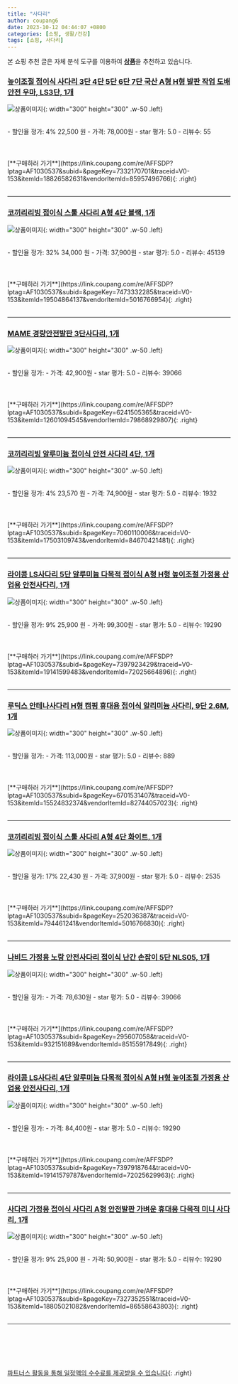 ```yaml
---
title: "사다리"
author: coupang6
date: 2023-10-12 04:44:07 +0800
categories: [쇼핑, 생활/건강]
tags: [쇼핑, 사다리]
---
```


본 쇼핑 추천 글은 자체 분석 도구를 이용하여 [**상품**](https://link.coupang.com/a/bao1ui)을 추천하고 있습니다.

### [높이조절 접이식 사다리 3단 4단 5단 6단 7단 국산 A형 H형 발판 작업 도배 안전 우마, LS3단, 1개](https://link.coupang.com/re/AFFSDP?lptag=AF1030537&subid=&pageKey=7332170701&traceid=V0-153&itemId=18826582631&vendorItemId=85957496766)

![상품이미지](https://thumbnail10.coupangcdn.com/thumbnails/remote/230x230ex/image/vendor_inventory/33e8/70c0f9985a9d7ab1b836dfd9a78a9f485c4f46e23054713f751fdf438cb8.png){: width="300" height="300" .w-50 .left}


<br>
- 할인율 정가: 4%  22,500   원
- 가격: 78,000원
- star 평가: 5.0
- 리뷰수: 55
<br>
<br>
<br>
<br>
[**구매하러 가기**](https://link.coupang.com/re/AFFSDP?lptag=AF1030537&subid=&pageKey=7332170701&traceid=V0-153&itemId=18826582631&vendorItemId=85957496766){: .right}
<br>
<br>

---

### [코끼리리빙 접이식 스툴 사다리 A형 4단 블랙, 1개](https://link.coupang.com/re/AFFSDP?lptag=AF1030537&subid=&pageKey=7473332285&traceid=V0-153&itemId=19504864137&vendorItemId=5016766954)

![상품이미지](https://thumbnail7.coupangcdn.com/thumbnails/remote/230x230ex/image/retail/images/1733082425775609-98ad150a-ed0d-45d2-b012-5fdb95a33f52.jpg){: width="300" height="300" .w-50 .left}


<br>
- 할인율 정가: 32%  34,000   원
- 가격: 37,900원
- star 평가: 5.0
- 리뷰수: 45139
<br>
<br>
<br>
<br>
[**구매하러 가기**](https://link.coupang.com/re/AFFSDP?lptag=AF1030537&subid=&pageKey=7473332285&traceid=V0-153&itemId=19504864137&vendorItemId=5016766954){: .right}
<br>
<br>

---

### [MAME 경량안전발판 3단사다리, 1개](https://link.coupang.com/re/AFFSDP?lptag=AF1030537&subid=&pageKey=6241505365&traceid=V0-153&itemId=12601094545&vendorItemId=79868929807)

![상품이미지](https://thumbnail6.coupangcdn.com/thumbnails/remote/230x230ex/image/vendor_inventory/12d6/6b8f1bb431e9611cf558b590621925606d0fa4c6e6663e777492b4de660e.jpg){: width="300" height="300" .w-50 .left}


<br>
- 할인율 정가: 
- 가격: 42,900원
- star 평가: 5.0
- 리뷰수: 39066
<br>
<br>
<br>
<br>
[**구매하러 가기**](https://link.coupang.com/re/AFFSDP?lptag=AF1030537&subid=&pageKey=6241505365&traceid=V0-153&itemId=12601094545&vendorItemId=79868929807){: .right}
<br>
<br>

---

### [코끼리리빙 알루미늄 접이식 안전 사다리 4단, 1개](https://link.coupang.com/re/AFFSDP?lptag=AF1030537&subid=&pageKey=7060110006&traceid=V0-153&itemId=17503109743&vendorItemId=84670421481)

![상품이미지](https://thumbnail8.coupangcdn.com/thumbnails/remote/230x230ex/image/retail/images/2023/01/12/10/6/7524a2cc-44c9-43bb-9cfe-0101f49a545c.jpg){: width="300" height="300" .w-50 .left}


<br>
- 할인율 정가: 4%  23,570   원
- 가격: 74,900원
- star 평가: 5.0
- 리뷰수: 1932
<br>
<br>
<br>
<br>
[**구매하러 가기**](https://link.coupang.com/re/AFFSDP?lptag=AF1030537&subid=&pageKey=7060110006&traceid=V0-153&itemId=17503109743&vendorItemId=84670421481){: .right}
<br>
<br>

---

### [라이콤 LS사다리 5단 알루미늄 다목적 접이식 A형 H형 높이조절 가정용 산업용 안전사다리, 1개](https://link.coupang.com/re/AFFSDP?lptag=AF1030537&subid=&pageKey=7397923429&traceid=V0-153&itemId=19141599483&vendorItemId=72025664896)

![상품이미지](https://thumbnail10.coupangcdn.com/thumbnails/remote/230x230ex/image/vendor_inventory/272a/a0732860096c9c07645d5bb0e036da61420ae98e15d214492903f30c965b.jpg){: width="300" height="300" .w-50 .left}


<br>
- 할인율 정가: 9%  25,900   원
- 가격: 99,300원
- star 평가: 5.0
- 리뷰수: 19290
<br>
<br>
<br>
<br>
[**구매하러 가기**](https://link.coupang.com/re/AFFSDP?lptag=AF1030537&subid=&pageKey=7397923429&traceid=V0-153&itemId=19141599483&vendorItemId=72025664896){: .right}
<br>
<br>

---

### [루딕스 안테나사다리 H형 캠핑 휴대용 접이식 알리미늄 사다리, 9단 2.6M, 1개](https://link.coupang.com/re/AFFSDP?lptag=AF1030537&subid=&pageKey=6701531407&traceid=V0-153&itemId=15524832374&vendorItemId=82744057023)

![상품이미지](https://thumbnail7.coupangcdn.com/thumbnails/remote/230x230ex/image/vendor_inventory/aa62/1a9bc289df78ebe4b273b8f5588a3389d722d7d9508b53d78ad447eba456.jpg){: width="300" height="300" .w-50 .left}


<br>
- 할인율 정가: 
- 가격: 113,000원
- star 평가: 5.0
- 리뷰수: 889
<br>
<br>
<br>
<br>
[**구매하러 가기**](https://link.coupang.com/re/AFFSDP?lptag=AF1030537&subid=&pageKey=6701531407&traceid=V0-153&itemId=15524832374&vendorItemId=82744057023){: .right}
<br>
<br>

---

### [코끼리리빙 접이식 스툴 사다리 A형 4단 화이트, 1개](https://link.coupang.com/re/AFFSDP?lptag=AF1030537&subid=&pageKey=252036387&traceid=V0-153&itemId=794461241&vendorItemId=5016766830)

![상품이미지](https://thumbnail10.coupangcdn.com/thumbnails/remote/230x230ex/image/retail/images/1733082628197180-eaeaa5b3-254e-4ff8-bded-1e16f0dba9b2.jpg){: width="300" height="300" .w-50 .left}


<br>
- 할인율 정가: 17%  22,430   원
- 가격: 37,900원
- star 평가: 5.0
- 리뷰수: 2535
<br>
<br>
<br>
<br>
[**구매하러 가기**](https://link.coupang.com/re/AFFSDP?lptag=AF1030537&subid=&pageKey=252036387&traceid=V0-153&itemId=794461241&vendorItemId=5016766830){: .right}
<br>
<br>

---

### [나비드 가정용 노랑 안전사다리 접이식 난간 손잡이 5단 NLS05, 1개](https://link.coupang.com/re/AFFSDP?lptag=AF1030537&subid=&pageKey=295607058&traceid=V0-153&itemId=932151689&vendorItemId=85155917849)

![상품이미지](https://thumbnail8.coupangcdn.com/thumbnails/remote/230x230ex/image/vendor_inventory/b88b/565e8cc249a365a2e0ff88b1bc9561a2d4b82636b2ecab800697bcda66a8.jpg){: width="300" height="300" .w-50 .left}


<br>
- 할인율 정가: 
- 가격: 78,630원
- star 평가: 5.0
- 리뷰수: 39066
<br>
<br>
<br>
<br>
[**구매하러 가기**](https://link.coupang.com/re/AFFSDP?lptag=AF1030537&subid=&pageKey=295607058&traceid=V0-153&itemId=932151689&vendorItemId=85155917849){: .right}
<br>
<br>

---

### [라이콤 LS사다리 4단 알루미늄 다목적 접이식 A형 H형 높이조절 가정용 산업용 안전사다리, 1개](https://link.coupang.com/re/AFFSDP?lptag=AF1030537&subid=&pageKey=7397918764&traceid=V0-153&itemId=19141579787&vendorItemId=72025629963)

![상품이미지](https://thumbnail7.coupangcdn.com/thumbnails/remote/230x230ex/image/vendor_inventory/3f04/d69bb084a1c46e54f556ab1818764acf6179578a71d2b90ba0ad16026c8c.jpg){: width="300" height="300" .w-50 .left}


<br>
- 할인율 정가: 
- 가격: 84,400원
- star 평가: 5.0
- 리뷰수: 19290
<br>
<br>
<br>
<br>
[**구매하러 가기**](https://link.coupang.com/re/AFFSDP?lptag=AF1030537&subid=&pageKey=7397918764&traceid=V0-153&itemId=19141579787&vendorItemId=72025629963){: .right}
<br>
<br>

---

### [사다리 가정용 접이식 사다리 A형 안전발판 가벼운 휴대용 다목적 미니 사다리, 1개](https://link.coupang.com/re/AFFSDP?lptag=AF1030537&subid=&pageKey=7327352551&traceid=V0-153&itemId=18805021082&vendorItemId=86558643803)

![상품이미지](https://thumbnail10.coupangcdn.com/thumbnails/remote/230x230ex/image/vendor_inventory/d8f6/be5b2eab17dc074def7b746b260bb8eefd308428d286f68f21e0d0d8fbcb.jpg){: width="300" height="300" .w-50 .left}


<br>
- 할인율 정가: 9%  25,900   원
- 가격: 50,900원
- star 평가: 5.0
- 리뷰수: 19290
<br>
<br>
<br>
<br>
[**구매하러 가기**](https://link.coupang.com/re/AFFSDP?lptag=AF1030537&subid=&pageKey=7327352551&traceid=V0-153&itemId=18805021082&vendorItemId=86558643803){: .right}
<br>
<br>

---
<br><br><br><br><br> [파트너스 활동을 통해 일정액의 수수료를 제공받을 수 있습니다](https://link.coupang.com/a/bao1ui){: .right}